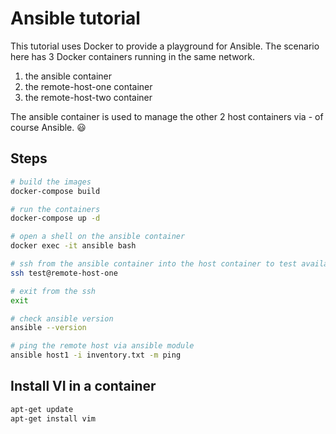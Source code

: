 # Ansible tutorial

This tutorial uses Docker to provide a playground for Ansible.
The scenario here has 3 Docker containers running in the same network.

1. the ansible container
2. the remote-host-one container
3. the remote-host-two container

The ansible container is used to manage the other 2 host containers via - of course Ansible. :smiley:

## Steps

~~~bash
# build the images
docker-compose build

# run the containers
docker-compose up -d

# open a shell on the ansible container
docker exec -it ansible bash

# ssh from the ansible container into the host container to test availability
ssh test@remote-host-one

# exit from the ssh
exit

# check ansible version
ansible --version

# ping the remote host via ansible module
ansible host1 -i inventory.txt -m ping
~~~

## Install VI in a container

~~~bash
apt-get update
apt-get install vim
~~~